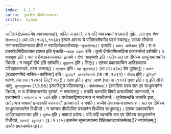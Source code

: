 ```yaml
---
index:  6.1.7
sutra:  तुजादीनां दीर्घोऽभ्यासस्य।
vritti:  nyasa
---
```


आदिशब्दोऽयमस्त्येव व्यवस्थायाम्(), अस्ति च प्रकारे, तत्र यदि व्यवस्थायां वत्र्तमानो गृह्रेत, तदा `तुज पिज हिंसायाम्()` (धा।पा।१५६६,१५६७) इत्यत आरभ्य ये पठितास्तेषामेव ग्रहणं स्यात्(); एवञ्च सौत्राणां गणान्तरपठितानाञ्च दीर्घो न स्यादित्येतदालोच्याह--`तुजादीनाम्()` इत्यादि। `प्रकार आदिशब्दः` इति। स च प्रकारोऽनिर्दिष्टत्वान्न ज्ञायत इति पृच्छति--`कश्च प्रकारः` इति। तुजो दीर्घत्वमित्यादिना प्रकारार्थत्वं दर्शयति। `ये तथाभूताः` इति। अनन्तरोक्तप्रकारमापन्ना इत्यर्थः। `दीर्घः साधुर्भवति` इति। एतेन सत एव दीर्घस्य साधुत्वमात्रमनेन क्रियते। न त्वपूर्वो दीर्घ इति दर्शयति। `तूतुजानः` इति। लिट्()। एतच्च प्रकारवाचिन आदिशब्दस्य परिग्रहाल्लभ्यते, तस्य कनाच्()। `मामहानः` इति। `मह पूजायाम्()` (धा।प।७३०) शेषं पूर्ववत्()। `दधान` [उदाहरणमिदं नास्ति--काशिका] इति। `डुधाञ्? धारणपोषणयोः` (धा।पा।१०९२)। `मीमाय` इति। `डुमिञ्? प्रक्षेपणे`, (धा।पा।१२५०) लिट्? णल्()। `दधार` इति। `धृञ्? धारणे` (धा।पा।९००) `तूनाव` इति। `तु` इति सौत्रो धातुः; `तुरुस्तुशम्यम` (7.3.95) इत्यादिसूत्रे पठितत्वात्()। 
`दीर्घश्चैषाम्()` इत्यादिना यस्य सत एव साधुत्वमनेन क्रियते, स च दीर्घश्छन्दस्येव दृश्यते, न भाषायाम्()। तत्रापि च्छन्दसि विषये प्रत्ययविषये कानजादौ, न प्रत्ययमात्रे। `ततोऽन्यत्र न भवति` इति। यथोक्ताद्विषयादन्यत्र न भवतीत्यर्थः। तुजेश्छन्दसि कानचि दृष्टः, ततोऽन्यत्र भाषायां छन्दस्यपि कानजादौ प्रत्ययान्तरे न भवति। यच्चैवं तेनास्यान्यत्राव्यापारः। सत एव दीर्घस्य साधुत्वमात्रमनेन विधीयते। न चान्यत्र दीर्घोऽस्ति यस्यानेन विधीयेत साधुत्वम्()। एतच्च प्रकारवाचिन आदिशब्दाल्लभ्यत इति। `तुतोज` इति। भाषायां प्रयोगः। यदि तर्हि च्छन्दसि सत एव दीर्घस्य साधुत्वमनेन विधीयते, `व्यत्ययो बहुलम्()` (३।१।८५) इत्यनेन सुब्ब्यत्ययस्य विहितत्वादपार्थकमेतत्()? नापार्थकम्(); तस्यैव प्रपञ्चार्थत्वात्()॥
